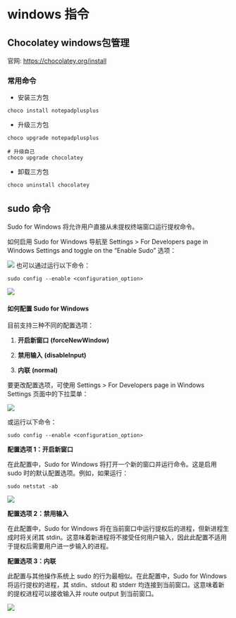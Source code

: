 # windows 指令

## Chocolatey windows包管理

官网: https://chocolatey.org/install

### 常用命令

- 安装三方包
```shell
choco install notepadplusplus
```
- 升级三方包
```shell
choco upgrade notepadplusplus
```
```
# 升级自己
choco upgrade chocolatey
```

- 卸载三方包
```
choco uninstall chocolatey
```


## sudo 命令

Sudo for Windows 将允许用户直接从未提权终端窗口运行提权命令。

如何启用 Sudo for Windows
导航至 Settings > For Developers page in Windows Settings and toggle on the “Enable Sudo” 选项：

![](../readme.assets/Pasted%20image%2020240319230932.png)
也可以通过运行以下命令：

```
sudo config --enable <configuration_option>
```

![](../readme.assets/Pasted%20image%2020240319230944.png)

#### **如何配置 Sudo for Windows**

目前支持三种不同的配置选项：

1. **开启新窗口** **(forceNewWindow)**
    
2. **禁用输入** **(disableInput)**
    
3. **内联** **(normal)**
    

要更改配置选项，可使用 Settings > For Developers page in Windows Settings 页面中的下拉菜单：

![](../readme.assets/Pasted%20image%2020240319230955.png)


或运行以下命令：

```
sudo config --enable <configuration_option>
```

**配置选项 1：开启新窗口**

在此配置中，Sudo for Windows 将打开一个新的窗口并运行命令。这是启用 sudo 时的默认配置选项。例如，如果运行：

```
sudo netstat -ab
```

![](../readme.assets/Pasted%20image%2020240319231004.png)

**配置选项 2：禁用输入**

在此配置中，Sudo for Windows 将在当前窗口中运行提权后的进程，但新进程生成时将关闭其 stdin。这意味着新进程将不接受任何用户输入，因此此配置不适用于提权后需要用户进一步输入的进程。

**配置选项 3：内联**

此配置与其他操作系统上 sudo 的行为最相似。在此配置中，Sudo for Windows 将运行提权的进程，其 stdin、stdout 和 stderr 均连接到当前窗口。这意味着新的提权进程可以接收输入并 route output 到当前窗口。

![](../readme.assets/Pasted%20image%2020240319231025.png)


